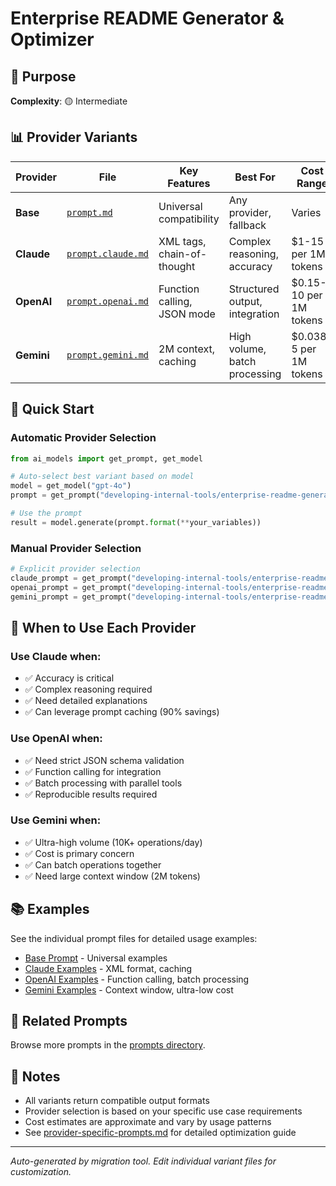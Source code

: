 # Enterprise README Generator & Optimizer

## 🎯 Purpose

**Complexity**: 🟡 Intermediate

## 📊 Provider Variants

| Provider | File | Key Features | Best For | Cost Range |
|----------|------|-------------|----------|------------|
| **Base** | [`prompt.md`](./prompt.md) | Universal compatibility | Any provider, fallback | Varies |
| **Claude** | [`prompt.claude.md`](./prompt.claude.md) | XML tags, chain-of-thought | Complex reasoning, accuracy | $1-15 per 1M tokens |
| **OpenAI** | [`prompt.openai.md`](./prompt.openai.md) | Function calling, JSON mode | Structured output, integration | $0.15-10 per 1M tokens |
| **Gemini** | [`prompt.gemini.md`](./prompt.gemini.md) | 2M context, caching | High volume, batch processing | $0.038-5 per 1M tokens |

## 🚀 Quick Start

### Automatic Provider Selection

```python
from ai_models import get_prompt, get_model

# Auto-select best variant based on model
model = get_model("gpt-4o")
prompt = get_prompt("developing-internal-tools/enterprise-readme-generator", model=model.id)

# Use the prompt
result = model.generate(prompt.format(**your_variables))
```

### Manual Provider Selection

```python
# Explicit provider selection
claude_prompt = get_prompt("developing-internal-tools/enterprise-readme-generator", provider="claude")
openai_prompt = get_prompt("developing-internal-tools/enterprise-readme-generator", provider="openai")
gemini_prompt = get_prompt("developing-internal-tools/enterprise-readme-generator", provider="gemini")
```

## 🎯 When to Use Each Provider

### Use Claude when:
- ✅ Accuracy is critical
- ✅ Complex reasoning required
- ✅ Need detailed explanations
- ✅ Can leverage prompt caching (90% savings)

### Use OpenAI when:
- ✅ Need strict JSON schema validation
- ✅ Function calling for integration
- ✅ Batch processing with parallel tools
- ✅ Reproducible results required

### Use Gemini when:
- ✅ Ultra-high volume (10K+ operations/day)
- ✅ Cost is primary concern
- ✅ Can batch operations together
- ✅ Need large context window (2M tokens)

## 📚 Examples

See the individual prompt files for detailed usage examples:
- [Base Prompt](./prompt.md) - Universal examples
- [Claude Examples](./prompt.claude.md) - XML format, caching
- [OpenAI Examples](./prompt.openai.md) - Function calling, batch processing
- [Gemini Examples](./prompt.gemini.md) - Context window, ultra-low cost

## 🔗 Related Prompts

Browse more prompts in the [prompts directory](../../).

## 📝 Notes

- All variants return compatible output formats
- Provider selection is based on your specific use case requirements
- Cost estimates are approximate and vary by usage patterns
- See [provider-specific-prompts.md](../../docs/provider-specific-prompts.md) for detailed optimization guide

---

*Auto-generated by migration tool. Edit individual variant files for customization.*
